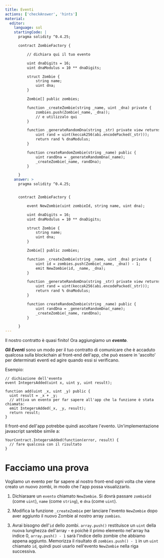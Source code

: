```yaml
---
title: Eventi
actions: ['checkAnswer', 'hints']
material:
  editor:
    language: sol
    startingCode: |
      pragma solidity ^0.4.25;

      contract ZombieFactory {

          // dichiara qui il tuo evento

          uint dnaDigits = 16;
          uint dnaModulus = 10 ** dnaDigits;

          struct Zombie {
              string name;
              uint dna;
          }

          Zombie[] public zombies;

          function _createZombie(string _name, uint _dna) private {
              zombies.push(Zombie(_name, _dna));
              // e utilizzalo qui
          } 

          function _generateRandomDna(string _str) private view returns (uint) {
              uint rand = uint(keccak256(abi.encodePacked(_str)));
              return rand % dnaModulus;
          }

          function createRandomZombie(string _name) public {
              uint randDna = _generateRandomDna(_name);
              _createZombie(_name, randDna);
          }

      }
    answer: >
      pragma solidity ^0.4.25;


      contract ZombieFactory {

          event NewZombie(uint zombieId, string name, uint dna);

          uint dnaDigits = 16;
          uint dnaModulus = 10 ** dnaDigits;

          struct Zombie {
              string name;
              uint dna;
          }

          Zombie[] public zombies;

          function _createZombie(string _name, uint _dna) private {
              uint id = zombies.push(Zombie(_name, _dna)) - 1;
              emit NewZombie(id, _name, _dna);
          } 

          function _generateRandomDna(string _str) private view returns (uint) {
              uint rand = uint(keccak256(abi.encodePacked(_str)));
              return rand % dnaModulus;
          }

          function createRandomZombie(string _name) public {
              uint randDna = _generateRandomDna(_name);
              _createZombie(_name, randDna);
          }

      }
---
```


Il nostro contratto è quasi finito! Ora aggiungiamo un **_evento_**.

**_Gli Eventi_** sono un modo per il tuo contratto di comunicare che è accaduto qualcosa sulla blockchain al front-end dell'app, che può essere in 'ascolto' per determinati eventi ed agire quando essi si verificano.

Esempio:

```
// dichiazione dell'evento
event IntegersAdded(uint x, uint y, uint result);

function add(uint _x, uint _y) public {
  uint result = _x + _y;
  // attiva un evento per far sapere all'app che la funzione è stata chiamata:
  emit IntegersAdded(_x, _y, result);
  return result;
}
```

Il front-end dell'app potrebbe quindi ascoltare l'evento. Un'implementazione javascript sarebbe simile a:

```
YourContract.IntegersAdded(function(error, result) { 
  // fare qualcosa con il risultato
}
```

# Facciamo una prova

Vogliamo un evento per far sapere al nostro front-end ogni volta che viene creato un nuovo zombi, in modo che l'app possa visualizzarlo.

1. Dichiaraare un `evento` chiamato `NewZombie`. Si dovrà passare `zombieId` (come `uint`), `name` (come `string`), e `dna` (come `uint`).

2. Modifica la funzione `_createZombie` per lanciare l'evento `NewZombie` dopo aver aggiunto il nuovo Zombie al nostro array `zombies`. 

3. Avrai bisogno dell'`id` dello zombi. `array.push()` restituisce un `uint` della nuova lunghezza dell'array - e poichè il primo elemento nel'array ha indice 0, `array.push() - 1` sarà l'indice dello zombie che abbiamo appena aggiunto. Memorizza il risultato di `zombies.push() - 1` in un `uint` chiamato `id`, quindi puoi usarlo nell'evento `NewZombie` nella riga successiva.

